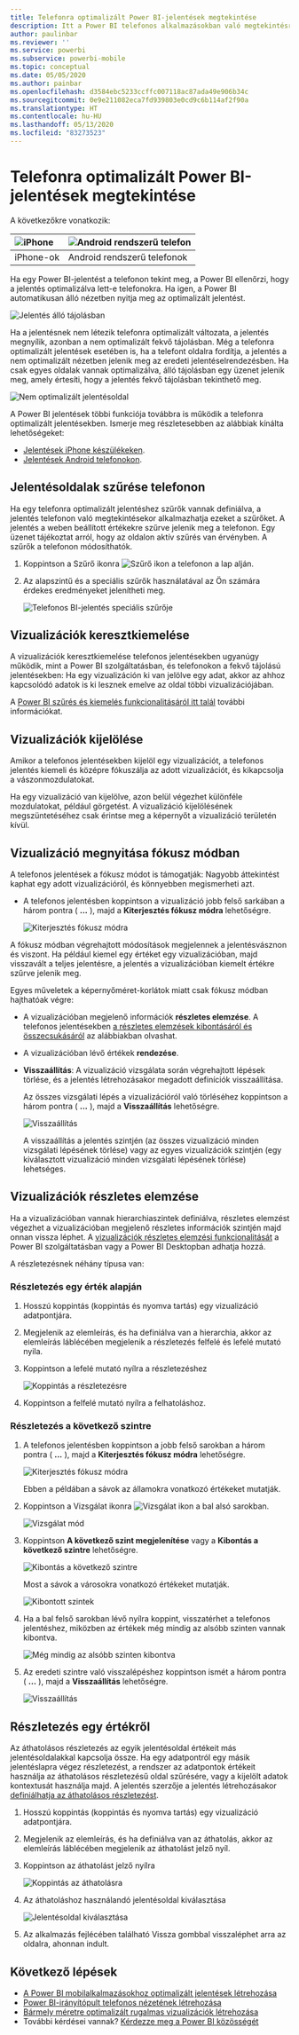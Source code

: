 ```yaml
---
title: Telefonra optimalizált Power BI-jelentések megtekintése
description: Itt a Power BI telefonos alkalmazásokban való megtekintésre optimalizált jelentésoldalak használatáról olvashat.
author: paulinbar
ms.reviewer: ''
ms.service: powerbi
ms.subservice: powerbi-mobile
ms.topic: conceptual
ms.date: 05/05/2020
ms.author: painbar
ms.openlocfilehash: d3584ebc5233ccffc007118ac87ada49e906b34c
ms.sourcegitcommit: 0e9e211082eca7fd939803e0cd9c6b114af2f90a
ms.translationtype: HT
ms.contentlocale: hu-HU
ms.lasthandoff: 05/13/2020
ms.locfileid: "83273523"
---
```

# <a name="view-power-bi-reports-optimized-for-your-phone"></a>Telefonra optimalizált Power BI-jelentések megtekintése

A következőkre vonatkozik:

| ![iPhone](./media/mobile-apps-view-phone-report/ios-logo-40-px.png) | ![Android rendszerű telefon](./media/mobile-apps-view-phone-report/android-logo-40-px.png) |
|:--- |:--- |
| iPhone-ok |Android rendszerű telefonok |

Ha egy Power BI-jelentést a telefonon tekint meg, a Power BI ellenőrzi, hogy a jelentés optimalizálva lett-e telefonokra. Ha igen, a Power BI automatikusan álló nézetben nyitja meg az optimalizált jelentést.

![Jelentés álló tájolásban](./media/mobile-apps-view-phone-report/07-power-bi-phone-report-portrait.png)

Ha a jelentésnek nem létezik telefonra optimalizált változata, a jelentés megnyílik, azonban a nem optimalizált fekvő tájolásban. Még a telefonra optimalizált jelentések esetében is, ha a telefont oldalra fordítja, a jelentés a nem optimalizált nézetben jelenik meg az eredeti jelentéselrendezésben. Ha csak egyes oldalak vannak optimalizálva, álló tájolásban egy üzenet jelenik meg, amely értesíti, hogy a jelentés fekvő tájolásban tekinthető meg.

![Nem optimalizált jelentésoldal](./media/mobile-apps-view-phone-report/06-power-bi-phone-report-page-not-optimized.png)

A Power BI jelentések többi funkciója továbbra is működik a telefonra optimalizált jelentésekben. Ismerje meg részletesebben az alábbiak kínálta lehetőségeket:

* [Jelentések iPhone készülékeken](mobile-reports-in-the-mobile-apps.md). 
* [Jelentések Android telefonokon](mobile-reports-in-the-mobile-apps.md).

## <a name="filter-the-report-page-on-a-phone"></a>Jelentésoldalak szűrése telefonon
Ha egy telefonra optimalizált jelentéshez szűrők vannak definiálva, a jelentés telefonon való megtekintésekor alkalmazhatja ezeket a szűrőket. A jelentés a weben beállított értékekre szűrve jelenik meg a telefonon. Egy üzenet tájékoztat arról, hogy az oldalon aktív szűrés van érvényben. A szűrők a telefonon módosíthatók.

1. Koppintson a Szűrő ikonra ![Szűrő ikon a telefonon](./media/mobile-apps-view-phone-report/power-bi-phone-filter-icon.png) a lap alján.

2. Az alapszintű és a speciális szűrők használatával az Ön számára érdekes eredményeket jelenítheti meg.
   
    ![Telefonos BI-jelentés speciális szűrője](./media/mobile-apps-view-phone-report/power-bi-iphone-advanced-filter-toronto.png)

## <a name="cross-highlight-visuals"></a>Vizualizációk keresztkiemelése
A vizualizációk keresztkiemelése telefonos jelentésekben ugyanúgy működik, mint a Power BI szolgáltatásban, és telefonokon a fekvő tájolású jelentésekben: Ha egy vizualizáción ki van jelölve egy adat, akkor az ahhoz kapcsolódó adatok is ki lesznek emelve az oldal többi vizualizációjában.

A [Power BI szűrés és kiemelés funkcionalitásáról itt talál](../../create-reports/power-bi-reports-filters-and-highlighting.md) további információkat.

## <a name="select-visuals"></a>Vizualizációk kijelölése
Amikor a telefonos jelentésekben kijelöl egy vizualizációt, a telefonos jelentés kiemeli és középre fókuszálja az adott vizualizációt, és kikapcsolja a vászonmozdulatokat.

Ha egy vizualizáció van kijelölve, azon belül végezhet különféle mozdulatokat, például görgetést. A vizualizáció kijelölésének megszüntetéséhez csak érintse meg a képernyőt a vizualizáció területén kívül.

## <a name="open-visuals-in-focus-mode"></a>Vizualizáció megnyitása fókusz módban
A telefonos jelentések a fókusz módot is támogatják: Nagyobb áttekintést kaphat egy adott vizualizációról, és könnyebben megismerheti azt.

* A telefonos jelentésben koppintson a vizualizáció jobb felső sarkában a három pontra ( **...** ), majd a **Kiterjesztés fókusz módra** lehetőségre.
  
    ![Kiterjesztés fókusz módra](././media/mobile-apps-view-phone-report/power-bi-phone-report-focus-mode.png)

A fókusz módban végrehajtott módosítások megjelennek a jelentésvásznon és viszont. Ha például kiemel egy értéket egy vizualizációban, majd visszavált a teljes jelentésre, a jelentés a vizualizációban kiemelt értékre szűrve jelenik meg.

Egyes műveletek a képernyőméret-korlátok miatt csak fókusz módban hajthatóak végre:

* A vizualizációban megjelenő információk **részletes elemzése**. A telefonos jelentésekben [a részletes elemzések kibontásáról és összecsukásáról](mobile-apps-view-phone-report.md#drill-down-in-a-visual) az alábbiakban olvashat.
* A vizualizációban lévő értékek **rendezése**.
* **Visszaállítás**: A vizualizáció vizsgálata során végrehajtott lépések törlése, és a jelentés létrehozásakor megadott definíciók visszaállítása.
  
    Az összes vizsgálati lépés a vizualizációról való törléséhez koppintson a három pontra ( **...** ), majd a **Visszaállítás** lehetőségre.
  
    ![Visszaállítás](././media/mobile-apps-view-phone-report/power-bi-phone-report-revert-levels.png)
  
    A visszaállítás a jelentés szintjén (az összes vizualizáció minden vizsgálati lépésének törlése) vagy az egyes vizualizációk szintjén (egy kiválasztott vizualizáció minden vizsgálati lépésének törlése) lehetséges.   

## <a name="drill-down-in-a-visual"></a>Vizualizációk részletes elemzése
Ha a vizualizációban vannak hierarchiaszintek definiálva, részletes elemzést végezhet a vizualizációban megjelenő részletes információk szintjén majd onnan vissza léphet. A [vizualizációk részletes elemzési funkcionalitását](../end-user-drill.md) a Power BI szolgáltatásban vagy a Power BI Desktopban adhatja hozzá.

A részletezésnek néhány típusa van:

### <a name="drill-down-on-a-value"></a>Részletezés egy érték alapján
1. Hosszú koppintás (koppintás és nyomva tartás) egy vizualizáció adatpontjára.
2. Megjelenik az elemleírás, és ha definiálva van a hierarchia, akkor az elemleírás láblécében megjelenik a részletezés felfelé és lefelé mutató nyila.
3. Koppintson a lefelé mutató nyílra a részletezéshez

    ![Koppintás a részletezésre](././media/mobile-apps-view-phone-report/report-drill-down.png)
    
4. Koppintson a felfelé mutató nyílra a felhatoláshoz.

### <a name="drill-to-next-level"></a>Részletezés a következő szintre
1. A telefonos jelentésben koppintson a jobb felső sarokban a három pontra ( **...** ), majd a **Kiterjesztés fókusz módra** lehetőségre.
   
    ![Kiterjesztés fókusz módra](././media/mobile-apps-view-phone-report/power-bi-phone-report-focus-mode.png)
   
    Ebben a példában a sávok az államokra vonatkozó értékeket mutatják.
2. Koppintson a Vizsgálat ikonra ![Vizsgálat ikon](./media/mobile-apps-view-phone-report/power-bi-phone-report-explore-icon.png) a bal alsó sarokban.
   
    ![Vizsgálat mód](./media/mobile-apps-view-phone-report/power-bi-phone-report-explore-mode.png)
3. Koppintson **A következő szint megjelenítése** vagy a **Kibontás a következő szintre** lehetőségre.
   
    ![Kibontás a következő szintre](./media/mobile-apps-view-phone-report/power-bi-phone-report-expand-levels.png)
   
    Most a sávok a városokra vonatkozó értékeket mutatják.
   
    ![Kibontott szintek](./media/mobile-apps-view-phone-report/power-bi-phone-report-expanded-levels.png)
4. Ha a bal felső sarokban lévő nyílra koppint, visszatérhet a telefonos jelentéshez, miközben az értékek még mindig az alsóbb szinten vannak kibontva.
   
    ![Még mindig az alsóbb szinten kibontva](./media/mobile-apps-view-phone-report/power-bi-back-to-phone-report-expanded-levels.png)
5. Az eredeti szintre való visszalépéshez koppintson ismét a három pontra ( **...** ), majd a **Visszaállítás** lehetőségre.
   
    ![Visszaállítás](././media/mobile-apps-view-phone-report/power-bi-phone-report-revert-levels.png)

## <a name="drill-through-from-a-value"></a>Részletezés egy értékről
Az áthatolásos részletezés az egyik jelentésoldal értékeit más jelentésoldalakkal kapcsolja össze. Ha egy adatpontról egy másik jelentéslapra végez részletezést, a rendszer az adatpontok értékeit használja az áthatolásos részletezésű oldal szűrésére, vagy a kijelölt adatok kontextusát használja majd.
A jelentés szerzője a jelentés létrehozásakor [definiálhatja az áthatolásos részletezést](https://docs.microsoft.com/power-bi/desktop-drillthrough).

1. Hosszú koppintás (koppintás és nyomva tartás) egy vizualizáció adatpontjára.
2. Megjelenik az elemleírás, és ha definiálva van az áthatolás, akkor az elemleírás láblécében megjelenik az áthatolást jelző nyíl.
3. Koppintson az áthatolást jelző nyílra

    ![Koppintás az áthatolásra](././media/mobile-apps-view-phone-report/report-drill-through1.png)

4. Az áthatoláshoz használandó jelentésoldal kiválasztása

    ![Jelentésoldal kiválasztása](././media/mobile-apps-view-phone-report/report-drill-through2.png)

5. Az alkalmazás fejlécében található Vissza gombbal visszaléphet arra az oldalra, ahonnan indult.


## <a name="next-steps"></a>Következő lépések
* [A Power BI mobilalkalmazásokhoz optimalizált jelentések létrehozása](../../create-reports/desktop-create-phone-report.md)
* [Power BI-irányítópult telefonos nézetének létrehozása](../../create-reports/service-create-dashboard-mobile-phone-view.md)
* [Bármely méretre optimalizált rugalmas vizualizációk létrehozása](../../visuals/desktop-create-responsive-visuals.md)
* További kérdései vannak? [Kérdezze meg a Power BI közösségét](https://community.powerbi.com/)
